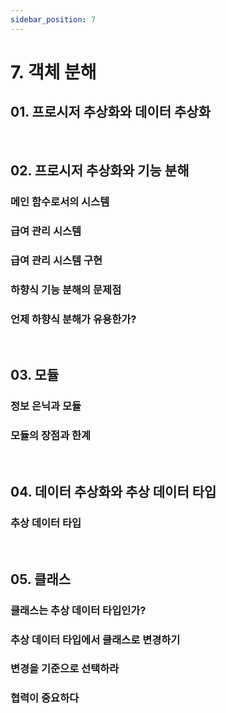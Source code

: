 ```yaml
---
sidebar_position: 7
---
```


# 7. 객체 분해

## 01. 프로시저 추상화와 데이터 추상화

<br/>

## 02. 프로시저 추상화와 기능 분해

### 메인 함수로서의 시스템

### 급여 관리 시스템

### 급여 관리 시스템 구현

### 하향식 기능 분해의 문제점

### 언제 하향식 분해가 유용한가?

<br/>

## 03. 모듈

### 정보 은닉과 모듈

### 모듈의 장점과 한계

<br/>

## 04. 데이터 추상화와 추상 데이터 타입

### 추상 데이터 타입

<br/>

## 05. 클래스

### 클래스는 추상 데이터 타입인가?

### 추상 데이터 타입에서 클래스로 변경하기

### 변경을 기준으로 선택하라

### 협력이 중요하다
